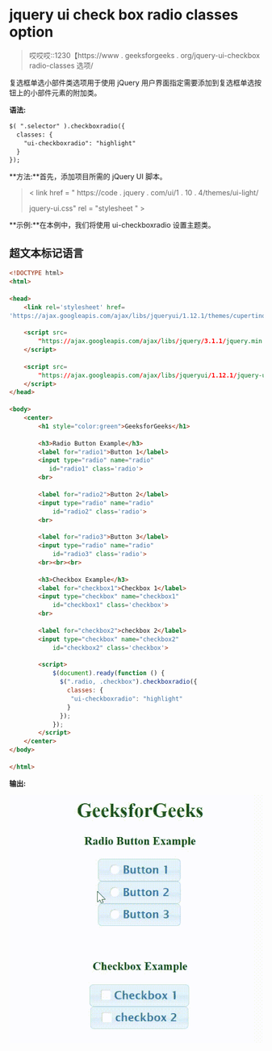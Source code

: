 # jquery ui check box radio classes option

> 哎哎哎::1230【https://www . geeksforgeeks . org/jquery-ui-checkbox radio-classes 选项/

复选框单选小部件类选项用于使用 jQuery 用户界面指定需要添加到复选框单选按钮上的小部件元素的附加类。

**语法:**

```html
$( ".selector" ).checkboxradio({
  classes: {
    "ui-checkboxradio": "highlight"
  }
});
```

**方法:**首先，添加项目所需的 jQuery UI 脚本。

> < link href = " https://code . jquery . com/ui/1 . 10 . 4/themes/ui-light/
> 
> jquery-ui.css" rel = "stylesheet " >

**示例:**在本例中，我们将使用 ui-checkboxradio 设置主题类。

## 超文本标记语言

```html
<!DOCTYPE html>
<html>

<head>
    <link rel='stylesheet' href=
'https://ajax.googleapis.com/ajax/libs/jqueryui/1.12.1/themes/cupertino/jquery-ui.css'>

    <script src=
        "https://ajax.googleapis.com/ajax/libs/jquery/3.1.1/jquery.min.js">
    </script>

    <script src=
        "https://ajax.googleapis.com/ajax/libs/jqueryui/1.12.1/jquery-ui.min.js">
    </script>
</head>

<body>
    <center>
        <h1 style="color:green">GeeksforGeeks</h1>

        <h3>Radio Button Example</h3>
        <label for="radio1">Button 1</label>
        <input type="radio" name="radio" 
           id="radio1" class='radio'>
        <br>

        <label for="radio2">Button 2</label>
        <input type="radio" name="radio" 
            id="radio2" class='radio'>
        <br>

        <label for="radio3">Button 3</label>
        <input type="radio" name="radio" 
            id="radio3" class='radio'>
        <br><br><br>

        <h3>Checkbox Example</h3>
        <label for="checkbox1">Checkbox 1</label>
        <input type="checkbox" name="checkbox1" 
            id="checkbox1" class='checkbox'>
        <br>

        <label for="checkbox2">checkbox 2</label>
        <input type="checkbox" name="checkbox2" 
            id="checkbox2" class='checkbox'>

        <script>
            $(document).ready(function () {
              $(".radio, .checkbox").checkboxradio({
                classes: {
                 "ui-checkboxradio": "highlight"
                }
              });
            }); 
        </script>
    </center>
</body>

</html>
```

**输出:**

![](img/8b043e14a1d50b1c9746035339fadcb6.png)